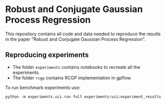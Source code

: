 # Robust and Conjugate Gaussian Process Regression

This repository contains all code and data needed to reproduce the results in the paper "Robust and Conjugate Gaussian Process Regression". 

## Reproducing experiments

- The folder `experiments` contains notebooks to recreate all the experiments.
- The folder `rcgp` contains RCGP implementation in gpflow.

To run benchmark experiments use:

```python 
python -m experiments.uci.run full experiments/uci/experiment_results
```
